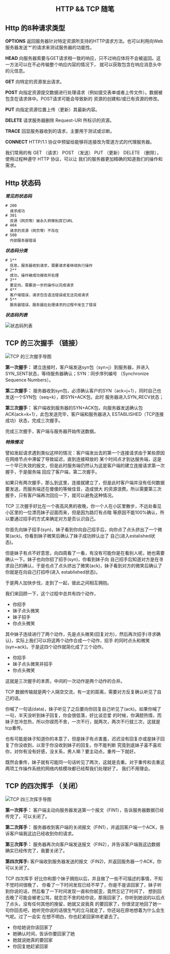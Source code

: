 <h2 align="center">HTTP && TCP 随笔</h2>

## Http 的8种请求类型

**OPTIONS**
返回服务器针对特定资源所支持的HTTP请求方法。也可以利用向Web服务器发送'*'的请求来测试服务器的功能性。

**HEAD**
向服务器索要与GET请求相一致的响应，只不过响应体将不会被返回。这一方法可以在不必传输整个响应内容的情况下，
就可以获取包含在响应消息头中的元信息。

**GET**
向特定的资源发出请求。

**POST**
向指定资源提交数据进行处理请求（例如提交表单或者上传文件）。数据被包含在请求体中。POST请求可能会导致新的
资源的创建和/或已有资源的修改。

**PUT**
向指定资源位置上传（更新）其最新内容。

**DELETE**
请求服务器删除 Request-URI 所标识的资源。

**TRACE**
回显服务器收到的请求，主要用于测试或诊断。

**CONNECT**
HTTP/1.1 协议中预留给能够将连接改为管道方式的代理服务器。

我们常用的有 GET （请求） POST （发送） PUT （更新） DELETE （删除），使用过程种遵守 HTTP 协议，可以让
我们的服务器更加精确的知道我们的操作和需求。

## Http 状态码

***常见的状态码***

```
# 200
  请求成功
# 301 
  资源（网页等）被永久转移到其它URL
# 404 
  请求的资源（网页等）不存在
# 500
  内部服务器错误
```

***状态码分类***

```
# 1**	
  信息，服务器收到请求，需要请求者继续执行操作
# 2**
  成功，操作被成功接收并处理
# 3**
  重定向，需要进一步的操作以完成请求
# 4**
  客户端错误，请求包含语法错误或无法完成请求
# 5**
  服务器错误，服务器在处理请求的过程中发生了错误
```

***状态码列表***

![状态码列表](../../Image/HttpCode.png)

## TCP 的三次握手 （链接）

![TCP 的三次握手导图](../../Image/TCP3.png)

**第一次握手：**
建立连接时，客户端发送syn包（syn=j）到服务器，并进入SYN_SENT状态，等待服务器确认；SYN：同步序列编号
（Synchronize Sequence Numbers）。

**第二次握手：**
服务器收到syn包，必须确认客户的SYN（ack=j+1），同时自己也发送一个SYN包（seq=k），即SYN+ACK包，此时
服务器进入SYN_RECV状态；

**第三次握手：**
客户端收到服务器的SYN+ACK包，向服务器发送确认包ACK(ack=k+1），此包发送完毕，客户端和服务器进入
ESTABLISHED（TCP连接成功）状态，完成三次握手。

  
完成三次握手，客户端与服务器开始传送数据。

***特殊情况***

譬如发起请求遇到类似这样的情况：客户端发出去的第一个连接请求由于某些原因在网络节点中滞留了导致延迟，直到连接释放的
某个时间点才到达服务端，这是一个早已失效的报文，但是此时服务端仍然认为这是客户端的建立连接请求第一次握手，于是服务端
回应了客户端，第二次握手。

如果只有两次握手，那么到这里，连接就建立了，但是此时客户端并没有任何数据要发送，而服务端还在傻傻的等候佳音，造成很大
的资源浪费。所以需要第三次握手，只有客户端再次回应一下，就可以避免这种情况。


TCP 三次握手好比在一个夜高风黑的夜晚，你一个人在小区里散步，不远处看见小区里的一位漂亮妹子迎面而来，但是因为路灯有点暗
等原因不能100%确认，所以要通过招手的方式来确定对方是否认识自己。

你首先向妹子招手(syn)，妹子看到你向自己招手后，向你点了点头挤出了一个微笑(ack)。你看到妹子微笑后确认了妹子成功辨认出了
自己(进入estalished状态)。

但是妹子有点不好意思，向四周看了一看，有没有可能你是在看别人呢，她也需要确认一下。妹子也向你招了招手(syn)，你看到妹子向
自己招手后知道对方是在寻求自己的确认，于是也点了点头挤出了微笑(ack)，妹子看到对方的微笑后确认了你就是在向自己打招呼(进入
established状态)。

于是两人加快步伐，走到了一起，彼此之间相互拥抱。

我们来回顾一下，这个过程中总共有四个动作，

- 你招手
- 妹子点头微笑
- 妹子招手
- 你点头微笑

其中妹子连续进行了两个动作，先是点头微笑(回复对方)，然后再次招手(寻求确认)，实际上我们可以将这两个动作合成一个动作，招手
的同时点头和微笑(syn+ack)。于是这四个动作就简化成了三个动作。

- 你招手
- 妹子点头微笑并招手
- 你点头微笑

这就是三次握手的本质，中间的一次动作是两个动作的合并。

TCP 数据传输就是两个人隔空交流，有一定的距离，需要对方反复确认听见了自己的话。

你喊了一句话(data)，妹子听见了之后要向你回复自己听见了(ack)。如果你喊了一句，半天没听到妹子回复，你会很低落，好比谈恋爱
的时候，你满腔热情，而妹子忽冷忽热，所以你锲而不舍，一次不行，就两次，两次不行就三次，这就是tcp重传。

也有可能是妹子知道你的本意了，但是妹子有点害羞，迟迟没有回复亦或是妹子回复了你没收到，以至于你没收到妹子的回复。你不能判断
究竟到底妹子喜不喜欢你，对你有没有好感，没关系，男人嘛？要主动点，重传一下就好。


既然会重传，妹子就有可能同一句话听见了两次，这就是去重。对于重传和去重这两项工作操作系统的网络内核模块都已经帮我们处理好了，
我们不用理会。


## TCP 的四次挥手 （关闭）

![TCP 四三次挥手导图](../../Image/TCP4.png)


**第一次挥手：**
客户端主动向服务器发送第一个报文（FIN1），告诉服务器数据已经传完了，可以关闭了。

**第二次挥手：**
服务器收到客户端的关闭报文（FIN1），并返回客户端一个ACK，告诉客户端我这边已经收到你的请求。

**第三次挥手：**
服务器再次向客户端发送报文（FIN2），并告诉客户端我这边数据确实已经传完了，我要关闭了。

**第四次挥手:**
客户端收到服务器发送的报文（FIN2)，并返回服务器一个ACK，你可以关闭了。


TCP 四次挥手 好比你和那个妹子拥抱以后，并且做了一些不可描述的事情，不知不觉时间很晚了，
你看了一下时间发现已经不早了，你是不是该回家了，妹子听到你说的话，然后看了一下时间发现一直和你腻歪，竟然忘记了时间了，
想到回去晚了可能会被老公骂，就恋恋不舍的给你说，那我回家了，你听到她说的以后点了点头，没有任何其他的挽留，她就又说我真
的要回家了，你很坚定地回了她一句你回去吧，她听完你说的话很生气的立马就走了，你还站在原地想着为什么会生气呢。过了一会实
在想不明白，你也赶紧回家哄老婆去了。


- 你给她说你该回家了
- 她确认时间，告诉你要回家了她
- 她就说她真的要回家
- 你回复她赶紧回家
